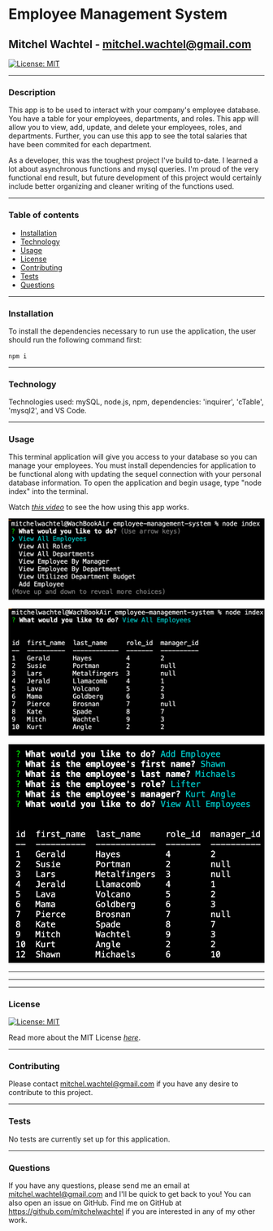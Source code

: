 # Employee Management System
## Mitchel Wachtel - mitchel.wachtel@gmail.com

[![License: MIT](https://img.shields.io/badge/License-MIT-yellow.svg)](https://opensource.org/licenses/MIT)

---
### Description
This app is to be used to interact with your company's employee database. You have a table for your employees, departments, and roles. This app will allow you to view, add, update, and delete your employees, roles, and departments. Further, you can use this app to see the total salaries that have been commited for each department.

As a developer, this was the toughest project I've build to-date. I learned a lot about asynchronous functions and mysql queries. I'm proud of the very functional end result, but future development of this project would certainly include better organizing and cleaner writing of the functions used.

---
### Table of contents
* [Installation](#installation)
* [Technology](#technology)
* [Usage](#usage)
* [License](#license)
* [Contributing](#contributing)
* [Tests](#tests)
* [Questions](#questions)
---

### Installation
To install the dependencies necessary to run use the application, the user should run the following command first:

`npm i`

---

### Technology

Technologies used: mySQL, node.js, npm, dependencies: 'inquirer', 'cTable', 'mysql2', and VS Code.

---
### Usage
This terminal application will give you access to your database so you can manage your employees. You must install dependencies for application to be functional along with updating the sequel connection with your personal database information. To open the application and begin usage, type "node index" into the terminal.

Watch *[this video](https://youtu.be/7vLTmNt3d5w)* to see the how using this app works.

![Navigation](./assets/images/navigation.png)

![Employee Table](./assets/images/empTable.png)

![Add New Employee](./assets/images/newEmp.png)

---
---
---
### License

[![License: MIT](https://img.shields.io/badge/License-MIT-yellow.svg)](https://opensource.org/licenses/MIT)

Read more about the MIT License *[here](https://opensource.org/licenses/MIT)*.

---
### Contributing
Please contact mitchel.wachtel@gmail.com if you have any desire to contribute to this project.

---
### Tests
No tests are currently set up for this application.

---
### Questions
If you have any questions, please send me an email at mitchel.wachtel@gmail.com and I'll be quick to get back to you! You can also open an issue on GitHub. Find me on GitHub at https://github.com/mitchelwachtel if you are interested in any of my other work.



